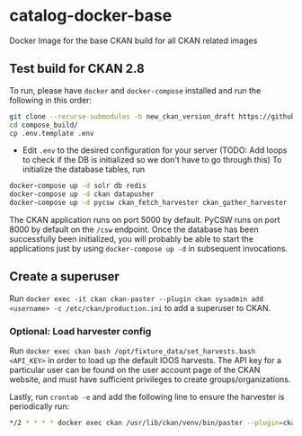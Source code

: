 # catalog-docker-base
Docker Image for the base CKAN build for all CKAN related images

## Test build for CKAN 2.8

To run, please have `docker` and `docker-compose` installed and run the
following in this order:

```sh
git clone --recurse-submodules -b new_ckan_version_draft https://github.com/ioos/catalog-docker-base.git
cd compose_build/
cp .env.template .env
```

- Edit `.env` to the desired configuration for your server
(TODO: Add loops to check if the DB is initialized so we don't have to go through this)
To initialize the database tables, run
```sh
docker-compose up -d solr db redis
docker-compose up -d ckan datapusher
docker-compose up -d pycsw ckan_fetch_harvester ckan_gather_harvester
```

The CKAN application runs on port 5000 by default.  PyCSW runs on port 8000 by
default on the `/csw` endpoint.
Once the database has been successfully been initialized, you will probably be
able to start the applications just by using `docker-compose up -d` in
subsequent invocations.

## Create a superuser

Run `docker exec -it ckan ckan-paster --plugin ckan sysadmin add <username> -c /etc/ckan/production.ini`
to add a superuser to CKAN.

### Optional: Load harvester config

Run `docker exec ckan bash /opt/fixture_data/set_harvests.bash <API_KEY>` in order to
load up the default IOOS harvests.  The API key for a particular user can be
found on the user account page of the CKAN website, and must have sufficient
privileges to create groups/organizations.

Lastly, run `crontab -e` and add the following line to ensure the harvester
is periodically run:

```sh
*/2 * * * * docker exec ckan /usr/lib/ckan/venv/bin/paster --plugin=ckanext-harvest harvester -c /etc/ckan/production.ini run
```
